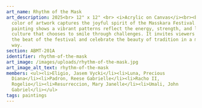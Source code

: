 ```yaml
---
art_name: Rhythm of the Mask
art_description: 2025<br> 12" x 12" <br> <i>Acrylic on Canvas</i><br><br>The
  color of artwork captures the joyful spirit of the Masskara Festival. The
  painting shows a vibrant patterns reflect the energy, strength, and love of a
  culture that chooses to smile through challenges. It invites viewers to feel
  the beat of the festival and celebrate the beauty of tradition in a modern
  way.
section: ABMT-201A
identifier: rhythm-of-the-mask
art_image: /images/uploads/rhythm-of-the-mask.jpg
art_image_alt_text: rhythm-of-the-mask
members: <ul><li>Eligio, Jasem Vycki</li><li>Luna, Precious
  Diana</li><li>Padron, Reese Gabrielle</li><li>Racho II,
  Rogelio</li><li>Resurreccion, Mary Janelle</li><li>Umali, John
  Gabriel</li></ul>
tags: paintings
---
```

